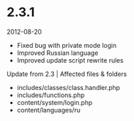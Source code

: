 # 2.3.1

2012-08-20

- Fixed bug with private mode login
- Improved Russian language
- Improved update script rewrite rules

Update from 2.3 | Affected files & folders
- includes/classes/class.handler.php
- includes/functions.php
- content/system/login.php
- content/languages/ru